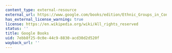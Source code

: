 ```yaml
---
content_type: external-resource
external_url: https://www.google.com/books/edition/Ethnic_Groups_in_Conflict_Updated_Editio/67AwDwAAQBAJ?hl=en&gbpv=1
has_external_license_warning: true
license: https://en.wikipedia.org/wiki/All_rights_reserved
status: ''
title: Google Books
uid: 7ebb8f25-0c0e-44c9-8830-acd30d2d520f
wayback_url: ''
---
```

